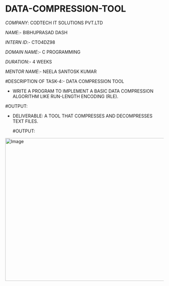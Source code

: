 # DATA-COMPRESSION-TOOL
*COMPANY*: CODTECH IT SOLUTIONS PVT.LTD

*NAME*:- BIBHUPRASAD DASH

*INTERN ID*:- CTO4DZ98

*DOMAIN NAME*:- C PROGRAMMING

*DURATION*:- 4 WEEKS 

*MENTOR NAME*:- NEELA SANTOSK KUMAR

#DESCRIPTION OF TASK-4:- DATA COMPRESSION TOOL
* WRITE A PROGRAM TO IMPLEMENT A BASIC DATA COMPRESSION ALGORITHM LIKE RUN-LENGTH ENCODING (RLE).

#OUTPUT:

* DELIVERABLE: A TOOL THAT COMPRESSES AND DECOMPRESSES TEXT FILES.
  
  #OUTPUT:
  
<img width="1920" height="454" alt="Image" src="https://github.com/user-attachments/assets/b672fa60-ed35-46d1-a269-5f51bf176524" />
